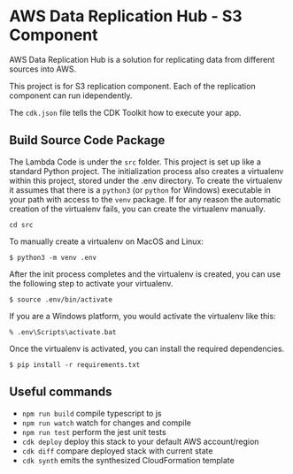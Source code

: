 # AWS Data Replication Hub - S3 Component

AWS Data Replication Hub is a solution for replicating data from different sources into AWS.

This project is for S3 replication component. Each of the replication component can run idependently. 

The `cdk.json` file tells the CDK Toolkit how to execute your app.



## Build Source Code Package

The Lambda Code is under the `src` folder. This project is set up like a standard Python 
project.  The initialization process also creates a virtualenv within this project, 
stored under the .env directory.  To create the virtualenv it assumes that there 
is a `python3` (or `python` for Windows) executable in your path with access to 
the `venv` package. If for any reason the automatic creation of the virtualenv 
fails, you can create the virtualenv manually.

```
cd src
```

To manually create a virtualenv on MacOS and Linux:
```
$ python3 -m venv .env
```

After the init process completes and the virtualenv is created, you can use the following
step to activate your virtualenv.

```
$ source .env/bin/activate
```

If you are a Windows platform, you would activate the virtualenv like this:

```
% .env\Scripts\activate.bat
```

Once the virtualenv is activated, you can install the required dependencies.

```
$ pip install -r requirements.txt
```


## Useful commands

 * `npm run build`   compile typescript to js
 * `npm run watch`   watch for changes and compile
 * `npm run test`    perform the jest unit tests
 * `cdk deploy`      deploy this stack to your default AWS account/region
 * `cdk diff`        compare deployed stack with current state
 * `cdk synth`       emits the synthesized CloudFormation template
